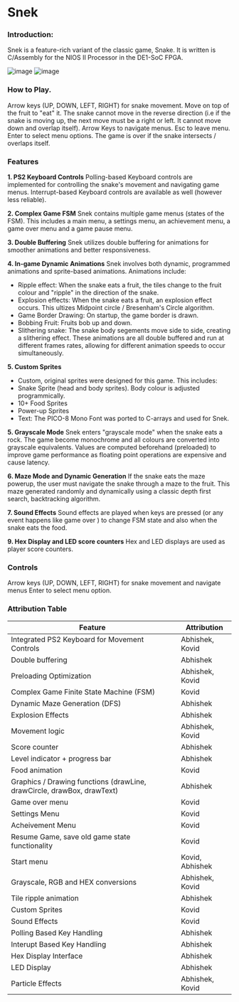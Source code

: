 # Snek

### Introduction:
Snek is a feature-rich variant of the classic game, Snake. It is written is C/Assembly for the NIOS II Processor in the DE1-SoC FPGA. 

![image](https://github.com/user-attachments/assets/2cdab17e-9ff7-4227-b1de-e2822b69bde7)
![image](https://github.com/user-attachments/assets/ad964652-455c-46c5-a61d-ee906c76b69f)

### How to Play.
Arrow keys (UP, DOWN, LEFT, RIGHT) for snake movement. Move on top of the fruit to "eat" it. The snake cannot move in the reverse direction (i.e if the snake is moving up, the next move must be a right or left. It cannot move down and overlap itself). 
Arrow Keys to navigate menus. Esc to leave menu. Enter to select menu options.
The game is over if the snake intersects / overlaps itself.

### Features 
**1. PS2 Keyboard Controls**
Polling-based Keyboard controls are implemented for controlling the snake's movement and navigating game menus. Interrupt-based Keyboard controls are available as well (however less reliable).

**2. Complex Game FSM**
Snek contains multiple game menus (states of the FSM). This includes a main menu, a settings menu, an achievement menu, a game over menu and a game pause menu. 

**3. Double Buffering**
Snek utilizes double buffering for animations for smoother animations and better responsiveness.

**4. In-game Dynamic Animations**
Snek involves both dynamic, programmed animations and sprite-based animations. Animations include:
- Ripple effect: When the snake eats a fruit, the tiles change to the fruit colour and "ripple" in the direction of the snake.
- Explosion effects: When the snake eats a fruit, an explosion effect occurs. This ultizes Midpoint circle / Bresenham's Circle algorithm.
- Game Border Drawing: On startup, the game border is drawn.
- Bobbing Fruit: Fruits bob up and down.
- Slithering snake: The snake body segements move side to side, creating a slithering effect.
These animations are all double buffered and run at different frames rates, allowing for different animation speeds to occur simultaneously.

**5. Custom Sprites**
- Custom, original sprites were designed for this game. This includes:
- Snake Sprite (head and body sprites). Body colour is adjusted programmically.
- 10+ Food Sprites
- Power-up Sprites
- Text: The PICO-8 Mono Font was ported to C-arrays and used for Snek.
  
**5. Grayscale Mode**
Snek enters "grayscale mode" when the snake eats a rock. The game become monochrome and all colours are converted into grayscale equivalents. Values are computed beforehand (preloaded) to improve game performance as floating point operations are expensive and cause latency.

**6. Maze Mode and Dynamic Generation**
If the snake eats the maze powerup, the user must navigate the snake through a maze to the fruit. This maze generated randomly and dynamically using a classic depth first search, backtracking algorithm.

**7. Sound Effects**
Sound effects are played when keys are pressed (or any event happens like game over ) to change FSM state and also when the snake eats the food. 

**9. Hex Display and LED score counters**
Hex and LED displays are used as player score counters.


### Controls 
Arrow keys (UP, DOWN, LEFT, RIGHT) for snake movement and navigate menus
Enter to select menu option.


### Attribution Table


| Feature                                             | Attribution                                                                                   |
|-----------------------------------------------------|-----------------------------------------------------------------------------------------------|
| Integrated PS2 Keyboard for Movement Controls       | Abhishek, Kovid |
| Double buffering| Abhishek |
| Preloading Optimization | Abhishek, Kovid |
| Complex Game Finite State Machine (FSM)| Kovid                        |
| Dynamic Maze Generation (DFS)  |      Abhishek                  |
| Explosion Effects  |      Abhishek                  |
| Movement logic  |      Abhishek, Kovid                  |
| Score counter  |      Abhishek                  |
| Level indicator + progress bar  |      Abhishek                  |
| Food animation | Kovid|
| Graphics / Drawing functions (drawLine, drawCircle, drawBox, drawText) | Abhishek |
|Game over menu| Kovid|
|Settings Menu | Kovid|
|Acheivement Menu| Kovid|
|Resume Game, save old game state functionality| Kovid|
|Start menu | Kovid, Abhishek |
| Grayscale, RGB and HEX conversions | Abhishek, Kovid |
| Tile ripple animation   								| Abhishek |                    
| Custom Sprites               					  | Kovid                            |
| Sound Effects                           |Kovid                    |
| Polling Based Key Handling            |  Abhishek        |
| Interupt Based Key Handling            |  Abhishek        |
| Hex Display Interface | Abhishek 
| LED Display                                     |Abhishek                      |
|Particle Effects |Abhishek, Kovid|
